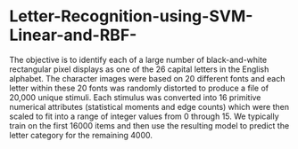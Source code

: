 # Letter-Recognition-using-SVM-Linear-and-RBF-
The objective is to identify each of a large number of black-and-white rectangular pixel displays as one of the 26 capital letters in the English alphabet. </b>
The character images were based on 20 different fonts and each letter within these 20 fonts was randomly distorted to produce a file of 20,000 unique stimuli. </b>
Each stimulus was converted into 16 primitive numerical attributes (statistical moments and edge counts) which were then scaled to fit into a range of integer values from 0 through 15. We typically train on the first 16000 items and then use the resulting model to predict the letter category for the remaining 4000. 
